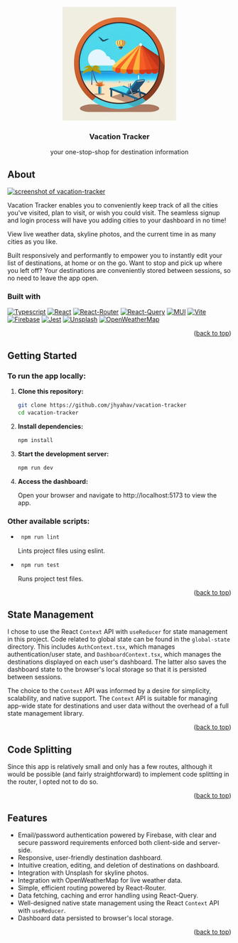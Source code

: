 <a name="readme-top"></a>

<br />
<div align="center">
  <a href="https://github.com/jhyahav/vacation-tracker">
    <img src="public/icon.jpg" alt="vacation tracker icon" width="256" height="256">
  </a>

<h3 align="center">Vacation Tracker</h3>

  <p align="center">
    your one-stop-shop for destination information
  </p>
</div>

## About

[![screenshot of vacation-tracker][product-screenshot]](https://vacation-tracker-app.vercel.app/)

Vacation Tracker enables you to conveniently keep track of all the cities you've visited, plan to visit, or wish you could visit. The seamless signup and login process will have you adding cities to your dashboard in no time! 

View live weather data, skyline photos, and the current time in as many cities as you like.

Built responsively and performantly to empower you to instantly edit your list of destinations, at home or on the go. Want to stop and pick up where you left off? Your destinations are conveniently stored between sessions, so no need to leave the app open.

### Built with

[![Typescript][typescript]][typescript-url] [![React][react.js]][react-url] [![React-Router][react-router]][react-router-url] [![React-Query][react-query]][react-query-url] [![MUI][mui]][mui-url] [![Vite][vite]][vite-url] [![Firebase][firebase]][firebase-url] [![Jest][jest]][jest-url] [![Unsplash][unsplash]][unsplash-url] [![OpenWeatherMap][openweathermap]][openweathermap-url]

<p align="right">(<a href="#readme-top">back to top</a>)</p>

## Getting Started

### To run the app locally:
1. **Clone this repository:**
   ```bash
   git clone https://github.com/jhyahav/vacation-tracker
   cd vacation-tracker
2. **Install dependencies:**
   ```bash
   npm install
3. **Start the development server:**
   ```bash
   npm run dev
4. **Access the dashboard:**
   
   Open your browser and navigate to http://localhost:5173 to view the app.


### Other available scripts:
* ```bash
   npm run lint
  ```
  Lints project files using eslint.
  
* ```bash
   npm run test
  ```
  Runs project test files.

<p align="right">(<a href="#readme-top">back to top</a>)</p>

## State Management
I chose to use the React `Context` API with `useReducer` for state management in this project. Code related to global state can be found in the `global-state` directory. This includes `AuthContext.tsx`, which manages authentication/user state, and `DashboardContext.tsx`, which manages the destinations displayed on each user's dashboard. The latter also saves the dashboard state to the browser's local storage so that it is persisted between sessions.

The choice to the `Context` API was informed by a desire for simplicity, scalability, and native support.
The `Context` API is suitable for managing app-wide state for destinations and user data without the overhead of a full state management library.

<p align="right">(<a href="#readme-top">back to top</a>)</p>

## Code Splitting
Since this app is relatively small and only has a few routes, although it would be possible (and fairly straightforward) to implement code splitting in the router, I opted not to do so.

<p align="right">(<a href="#readme-top">back to top</a>)</p>


## Features

* Email/password authentication powered by Firebase, with clear and secure password requirements enforced both client-side and server-side.
* Responsive, user-friendly destination dashboard.
* Intuitive creation, editing, and deletion of destinations on dashboard.
* Integration with Unsplash for skyline photos.
* Integration with OpenWeatherMap for live weather data.
* Simple, efficient routing powered by React-Router.
* Data fetching, caching and error handling using React-Query.
* Well-designed native state management using the React `Context` API with `useReducer`.
* Dashboard data persisted to browser's local storage.

<p align="right">(<a href="#readme-top">back to top</a>)</p>


<!-- MARKDOWN LINKS & IMAGES -->

[product-screenshot]: public/screenshot.jpg
[typescript]: https://img.shields.io/badge/TypeScript-007ACC?style=for-the-badge&logo=typescript&logoColor=white
[typescript-url]: https://www.typescriptlang.org/
[vite]: https://img.shields.io/badge/Vite-646CFF?style=for-the-badge&logo=Vite&logoColor=white
[vite-url]: https://vite.dev/
[react.js]: https://img.shields.io/badge/React-20232A?style=for-the-badge&logo=react&logoColor=61DAFB
[react-url]: https://react.dev/
[firebase]: https://img.shields.io/badge/Firebase-0396E5?style=for-the-badge&logo=firebase&logoColor=FFCA28
[firebase-url]: https://firebase.google.com/
[jest]: https://img.shields.io/badge/Jest-323330?style=for-the-badge&logo=Jest&logoColor=red
[jest-url]: https://jestjs.io/
[react-router]: https://img.shields.io/badge/React_Router-CA4245?style=for-the-badge&logo=react-router&logoColor=white
[react-router-url]: https://reactrouter.com/
[react-query]: https://img.shields.io/badge/React%20Query-FF4154?style=for-the-badge&logo=reactquery&logoColor=fff
[react-query-url]: https://tanstack.com/query/v3/
[unsplash]: https://img.shields.io/badge/Unsplash-000000?style=for-the-badge&logo=Unsplash&logoColor=white
[unsplash-url]: https://unsplash.com/
[openweathermap]: https://img.shields.io/badge/OpenWeatherMap-3693F3?style=for-the-badge&logo=icloud&logoColor=fff
[openweathermap-url]: https://openweathermap.org/api
[mui]: https://img.shields.io/badge/MUI-0073e6?style=for-the-badge&logo=MUI&logoColor=white
[mui-url]: https://mui.com/
